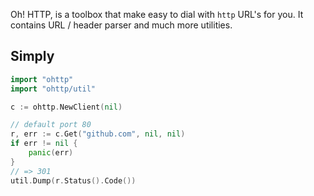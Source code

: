 Oh! HTTP, is a toolbox that make easy to dial with `http` URL's for you. It contains URL / header parser and much more utilities.

## Simply
```go
import "ohttp"
import "ohttp/util"

c := ohttp.NewClient(nil)

// default port 80
r, err := c.Get("github.com", nil, nil)
if err != nil {
    panic(err)
}
// => 301
util.Dump(r.Status().Code())
```
